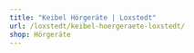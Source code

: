 ```yaml
---
title: "Keibel Hörgeräte | Loxstedt"
url: /loxstedt/keibel-hoergeraete-loxstedt/
shop: Hörgeräte
---
```

